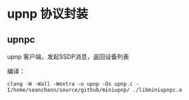 # upnp 协议封装

## upnpc

upnp 客户端，发起SSDP消息，返回设备列表

编译：

```
clang -W -Wall -Wextra -o upnp -Os upnp.c -I/home/seanchann/source/github/miniupnp/ ./libminiupnpc.a
```